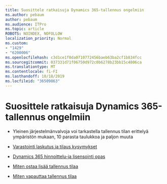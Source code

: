 ```yaml
---
title: Suosittele ratkaisuja Dynamics 365-tallennus ongelmiin
ms.author: pebaum
author: pebaum
ms.audience: ITPro
ms.topic: article
ROBOTS: NOINDEX, NOFOLLOW
localization_priority: Normal
ms.custom:
- "1429"
- "6200006"
ms.openlocfilehash: c3d1ce1f0da0710772456baeb63ba2cf1b834fcc
ms.sourcegitcommit: 037331d71f06750d972c0b6278b23bb15c4806ca
ms.translationtype: MT
ms.contentlocale: fi-FI
ms.lasthandoff: 10/18/2019
ms.locfileid: "36509863"
---
```

# <a name="recommend-solutions-for-dynamics-365-storage-issues"></a>Suosittele ratkaisuja Dynamics 365-tallennus ongelmiin

* Yleinen järjestelmänvalvoja voi tarkastella tallennus tilan erittelyä ympäristön mukaan, 10 parasta taulukkoa ja paljon muuta

* [Varastointi laskutus ja tilaus kysymykset](https://docs.microsoft.com/dynamics365/customer-engagement/admin/contact-information-microsoft-dynamics-365-online-billing-support)

* [Dynamics 365 hinnoittelu-ja lisensointi opas](https://dynamics.microsoft.com/pricing/)

* [Miten ostaa lisää tallennus tilaa](https://docs.microsoft.com/dynamics365/customer-engagement/admin/manage-storage#add-storage-to-dynamics-365-online)

* [Miten vapauttaa tallennus tilaa](https://docs.microsoft.com/dynamics365/customer-engagement/admin/free-storage-space)
